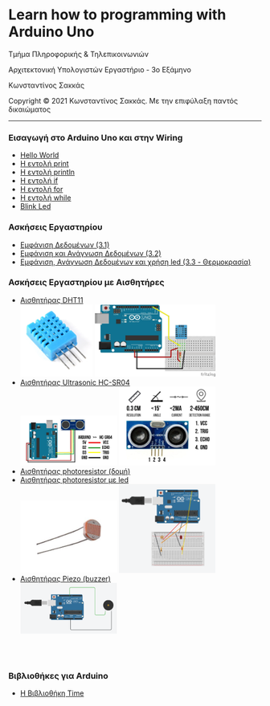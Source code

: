 <html>
<head>

</head>
<body>
<h1>Learn how to programming with Arduino Uno</h1>
<p> Τμήμα Πληροφορικής & Τηλεπικοινωνιών </p>
<p>Αρχιτεκτονική Υπολογιστών Εργαστήριο - 3ο Εξάμηνο</p>
<p> Κωνσταντίνος Σακκάς</p>
<p>Copyright © 2021 Κωνσταντίνος Σακκάς. Με την επιφύλαξη παντός δικαιώματος</p>
<hr>

<h3>Εισαγωγή στο Arduino Uno και στην Wiring</h3>
<ul>
<li><a href="https://github.com/ksakkas/Learn-Wiring-with-Arduino-Mega/blob/master/Code/Greek/hello.ino">Hello World</a></li>
<li><a href="https://github.com/ksakkas/Learn-Wiring-with-Arduino-Mega/blob/master/Code/Greek/print.ino">Η εντολή print</a></li>
<li><a href="https://github.com/ksakkas/Learn-Wiring-with-Arduino-Mega/blob/master/Code/Greek/println.ino">Η εντολή println</a></li>
<li><a href="https://github.com/ksakkas/Learn-Wiring-with-Arduino-Mega/blob/master/Code/Greek/if.ino">Η εντολή if</a></li>
<li><a href="https://github.com/ksakkas/Learn-Wiring-with-Arduino-Mega/blob/master/Code/Greek/for.ino">Η εντολή for</a></li>
<li><a href="https://github.com/ksakkas/Learn-Wiring-with-Arduino-Mega/blob/master/Code/Greek/while.ino">Η εντολή while</a></li>
<li><a href="https://github.com/ksakkas/Learn-Wiring-with-Arduino-Mega/blob/master/Code/Greek/blink.ino">Blink Led</a></li> 
</ul>
 
 <h3>Ασκήσεις Εργαστηρίου</h3>
<ul>
 <li><a href="https://github.com/ksakkas/Learn-Wiring-with-Arduino-Mega/blob/master/Lab/lab3_1.ino">Εμφάνιση Δεδομένων (3.1)</a></li>
 <li><a href="https://github.com/ksakkas/Learn-Wiring-with-Arduino-Mega/blob/master/Lab/lab3_2.ino">Εμφάνιση και Ανάγνωση Δεδομένων (3.2)</a></li>
 <li><a href="https://github.com/ksakkas/Learn-Wiring-with-Arduino-Mega/blob/master/Lab/lab3_3.ino">Εμφάνιση, Ανάγνωση Δεδομένων και χρήση led (3.3 - Θερμοκρασία)</a></li>

 </ul>
 
   <h3>Ασκήσεις Εργαστηρίου με Αισθητήρες</h3>
<ul>
 <li><a href="https://github.com/ksakkas/Learn-Wiring-with-Arduino-Mega/blob/master/Lab/dht11.ino">Αισθητήρας DHT11</a></li>
<img src="./docs/img/dht112.jpg" width="30%">
 <img src="./docs/img/dht11.jfif" width="50%">
 <br>
 <li><a href="https://github.com/ksakkas/Learn-Wiring-with-Arduino-Mega/blob/master/Lab/ultrasonic.ino">Αισθητήρας Ultrasonic HC-SR04</a></li>
 <img src="./docs/img/ul1.jfif" width="40%">
 <img src="./docs/img/ul2.jfif" width="40%">
 <br>
 <li><a href="https://github.com/ksakkas/Learn-Wiring-with-Arduino-Mega/blob/master/Lab/photoresistor1.ino">Αισθητήρας photoresistor (δομή)</a></li>
 <li><a href="https://github.com/ksakkas/Learn-Wiring-with-Arduino-Mega/blob/master/Lab/photoresistor2.ino">Αισθητήρας photoresistor με led</a></li>
 <img src="./docs/img/p1.jpg" width="40%">
 <img src="./docs/img/p2.PNG" width="40%">
 <br>
 <li><a href="https://github.com/ksakkas/Learn-Wiring-with-Arduino-Mega/blob/master/Lab/piezo.ino">Αισθητήρας Piezo (buzzer)</a></li>
  <img src="./docs/img/piezo.png" width="40%">


 </ul>
 
 <br><br>
 
 <h3>Βιβλιοθήκες για Arduino</h3>
 <ul>
  <li><a href="https://ksakkas.github.io/Learn-Wiring-with-Arduino-Uno/time">Η Βιβλιοθήκη Time</a></li>
 </ul>


 
 
</body>
</html>
